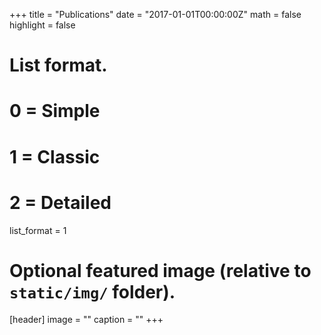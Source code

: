 +++
title = "Publications"
date = "2017-01-01T00:00:00Z"
math = false
highlight = false

# List format.
#   0 = Simple
#   1 = Classic
#   2 = Detailed
list_format = 1

# Optional featured image (relative to `static/img/` folder).
[header]
image = ""
caption = ""
+++

